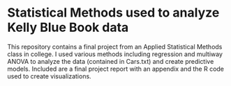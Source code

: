 # Statistical Methods used to analyze Kelly Blue Book data
This repository contains a final project from an Applied Statistical Methods class in college. I used various methods including regression and multiway ANOVA to analyze the data (contained in Cars.txt) and create predictive models. Included are a final project report with an appendix and the R code used
to create visualizations. 
